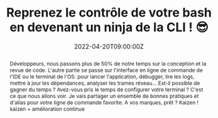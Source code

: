---
title: Reprenez le contrôle de votre bash en devenant un ninja de la CLI ! 😎

event: Devoxx FR 2022
event_url: https://devoxx.fr/

location: Paris (Palais des Congrès)
address:
  street: 2 Place de la Porte Maillot
  city: Paris
  region: Ile-De-France
  postcode: '75017'
  country: France

summary: Tools-in-Action, spécial Terminal
abstract: "Développeurs, nous passons plus de 50% de notre temps sur la conception et la revue de code. L'autre partie se passe sur l'interface en ligne de commande de l'IDE ou le terminal de l'OS: pour lancer l'application, débugger, lire les logs, mettre à jour les dépendances, analyser les trames réseau... Est-il possible de gagner du temps ? Avez-vous pris le temps de configurer votre terminal ? C'est ce que nous allons voir. Je vais partager un ensemble de bonnes pratiques et d'alias pour votre ligne de commande favorite.

A vos marques, prêt ? Kaizen ! kaizen = amélioration continue"

date: "2022-04-20T09:00:00Z"
date_end: "2022-04-20T18:00:00Z"
all_day: false

publishDate: "2022-02-08T00:00:00Z"

authors: [David Aparicio]
tags: [SRE, Quickie, TIA, DevoxxFR, CLI]

featured: false

image:
  caption: 'Crédits: [**Devoxx 2022**](https://devoxx.fr/)'
  focal_point: Right

links:
- icon: binoculars
  icon_pack: fas
  name: Description
  url: https://cfp.devoxx.fr/2022/talk/LDA-6791
- icon: comments
  icon_pack: fas
  name: Avis
  url: https://s.42l.fr/devoxxcli
url_code: ""
url_pdf: ""
url_slides: "talks/DevoxxFR2022_Cli.pdf"
url_video: "https://youtu.be/Gn5hmC0hQzM"

slides: ""
projects: []
---